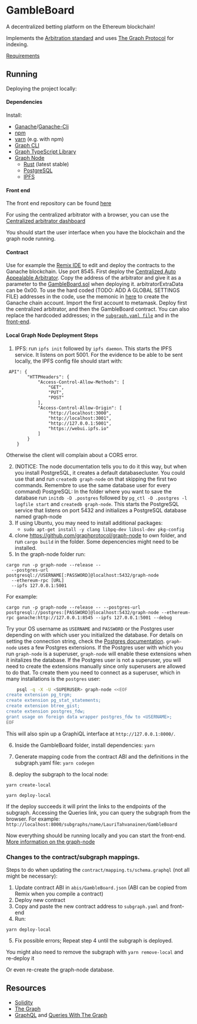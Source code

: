# GambleBoard

A decentralized betting platform on the Ethereum blockchain! 

Implements the [Arbitration standard](https://github.com/ethereum/EIPs/issues/792) and uses [The Graph Protocol](https://thegraph.com/) for indexing.

[Requirements](https://github.com/LauriTahvanainen/GambleBoard/edit/main/documentation/requirements.md)

## Running

Deploying the project locally:

#### Dependencies

Install:

- [Ganache](https://github.com/trufflesuite/ganache-cli)/[Ganache-Cli](https://github.com/trufflesuite/ganache-cli)
- [npm](https://www.npmjs.com/get-npm)
- [yarn](https://yarnpkg.com/getting-started/install) (e.g. with npm)
- [Graph CLI](https://github.com/graphprotocol/graph-cli)
- [Graph TypeScript Library](https://github.com/graphprotocol/graph-ts)
- [Graph Node](https://github.com/graphprotocol/graph-node)
	- [Rust](https://www.rust-lang.org/en-US/install.html) (latest stable)
	- [PostgreSQL](https://www.postgresql.org/download/)
	- [IPFS](https://docs.ipfs.io/install/)

#### Front end

The front end repository can be found [here](https://github.com/LauriTahvanainen/GambleBoard-frontend)

For using the centralized arbitrator with a browser, you can use the [Centralized arbitrator dashboard](https://github.com/LauriTahvanainen/centralized-arbitrator-dashboard)

You should start the user interface when you have the blockchain and the graph node running.

#### Contract

Use for example the [Remix IDE](https://remix.ethereum.org) to edit and deploy the contracts to the Ganache blockchain. Use port 8545. First deploy the [Centralized Auto Appealable Arbitrator](https://github.com/LauriTahvanainen/GambleBoard/blob/main/src/contracts/test/AutoAppealableArbitrator.sol). Copy the address of the arbitrator and give it as a parameter to the [GambleBoard.sol](https://github.com/LauriTahvanainen/GambleBoard/blob/main/src/contracts/GambleBoard.sol) when deploying it. arbitratorExtraData can be 0x00. To use the hard coded (TODO: ADD A GLOBAL SETTINGS FILE) addresses in the code, use the memonic in [here](https://github.com/LauriTahvanainen/GambleBoard/blob/main/TestInput/Input.txt) to create the Ganache chain account. Import the first account to metamask. Deploy first the centralized arbitrator, and then the GambleBoard contract. You can also replace the hardcoded  addresses; in the [`subgraph.yaml file`](https://github.com/LauriTahvanainen/GambleBoard/blob/main/subgraph.yaml) and in the [front-end](https://github.com/LauriTahvanainen/GambleBoard-Frontend).

#### Local Graph Node Deployment Steps

1. IPFS: run `ipfs init` followed by `ipfs daemon`. This starts the IPFS service. It listens on port 5001.
For the evidence to be able to be sent locally, the IPFS config file should start with:
```
 API": {
		"HTTPHeaders": {
			"Access-Control-Allow-Methods": [
				"GET",
				"PUT",
				"POST"
			],
			"Access-Control-Allow-Origin": [
				"http://localhost:3000",
				"http://localhost:3001",
				"http://127.0.0.1:5001",
				"https://webui.ipfs.io"
			]
		}
	}
```
Otherwise the client will complain about a CORS error.

2. (NOTICE: The node documentation tells you to do it this way, but when you install PostgreSQL, it creates a default databasecluster. You could use that and run `createdb graph-node` on that skipping the first two commands. Remembre to use the same database user for every command) PostgreSQL: In the folder where you want to save the database run `initdb -D .postgres` followed by `pg_ctl -D .postgres -l logfile start` and `createdb graph-node`. This starts the PostgreSQL service that listens on port 5432 and initializes a PostgreSQL database named graph-node
3. If using Ubuntu, you may need to install additional packages:
   - `sudo apt-get install -y clang libpq-dev libssl-dev pkg-config`
4. clone https://github.com/graphprotocol/graph-node to own folder, and run `cargo build` in the folder. Some depencencies might need to be installed.
5. In the graph-node folder run:

```
cargo run -p graph-node --release -- 
  --postgres-url postgresql://USERNAME[:PASSWORD]@localhost:5432/graph-node 
  --ethereum-rpc [URL] 
  --ipfs 127.0.0.1:5001
```

For example:

```
cargo run -p graph-node --release -- --postgres-url postgresql://postgres:[PASSWORD]@localhost:5432/graph-node --ethereum-rpc ganache:http://127.0.0.1:8545 --ipfs 127.0.0.1:5001 --debug
```

Try your OS username as `USERNAME` and `PASSWORD` or the Postgres user depending on with which user you initialized the database. For details on setting
the connection string, check the [Postgres documentation](https://www.postgresql.org/docs/current/libpq-connect.html#LIBPQ-CONNSTRING).
`graph-node` uses a few Postgres extensions. If the Postgres user with which
you run `graph-node` is a superuser, `graph-node` will enable these
extensions when it initalizes the database. If the Postgres user is not a
superuser, you will need to create the extensions manually since only
superusers are allowed to do that. To create them you need to connect as a
superuser, which in many installations is the `postgres` user:

```bash
    psql -q -X -U <SUPERUSER> graph-node <<EOF
create extension pg_trgm;
create extension pg_stat_statements;
create extension btree_gist;
create extension postgres_fdw;
grant usage on foreign data wrapper postgres_fdw to <USERNAME>;
EOF

```

This will also spin up a GraphiQL interface at `http://127.0.0.1:8000/`.

6. Inside the GambleBoard folder, install dependencies: `yarn`
7. Generate mapping code from the contract ABI and the definitions in the subgraph.yaml file: `yarn codegen`

8. deploy the subgraph to the local node:

```
yarn create-local

yarn deploy-local
```

If the deploy succeeds it will print the links to the endpoints of the subgraph. Accessing the Queries link, you can query the subgraph from the browser. For example: `http://localhost:8000/subgraphs/name/LauriTahvanainen/GambleBoard`

Now everything should be running locally and you can start the front-end. [More information on the graph-node](https://github.com/graphprotocol/graph-node/blob/master/docs/getting-started.md)

### Changes to the contract/subgraph mappings.

Steps to do when updating the `contract/mapping.ts/schema.graphql` (not all might be necessary):

1. Update contract ABI in `abis/GambleBoard.json` (ABI can be copied from Remix when you compile a contract)
2. Deploy new contract
3. Copy and paste the new contract address to `subgraph.yaml` and front-end
4. Run:

```
yarn deploy-local
```
5. Fix possible errors; Repeat step 4 until the subgraph is deployed.

You might also need to remove the subgraph with `yarn remove-local` and re-deploy it

Or even re-create the graph-node database.

## Resources

- [Solidity](https://buildmedia.readthedocs.org/media/pdf/solidity/develop/solidity.pdf)
- [The Graph](https://thegraph.com/docs/introduction)
- [GraphQL](https://graphql.org/learn/) and [Queries With The Graph](https://thegraph.com/docs/graphql-api#queries) 
